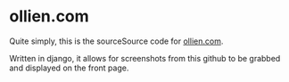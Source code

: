 # ollien.com

Quite simply, this is the sourceSource code for [ollien.com](http://ollien.com).

Written in django, it allows for screenshots from this github to be grabbed and displayed on the front page.
